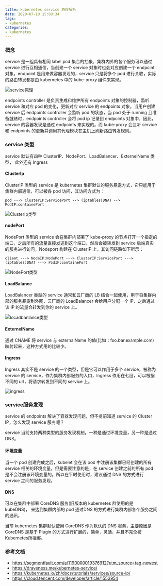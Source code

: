 ```yaml
---
title: kubernetes service 原理解析
date: 2020-07-10 15:00:34
tags:
- kubernetes
categories:
- kubernetes
---
```


### 概念
service 是一组具有相同 label pod 集合的抽象，集群内外的各个服务可以通过 service 进行互相通信，当创建一个 service 对象时也会对应创建一个 endpoint 对象，endpoint 是用来做容器发现的，service 只是将多个 pod 进行关联，实际的路由转发都是由 kubernetes  中的 kube-proxy 组件来实现。

![service原理](https://ask.qcloudimg.com/http-save/474918/c3rxputds9.png?imageView2/2/w/1620)

endpoints controller 是负责生成和维护所有 endpoints 对象的控制器，监听 service 和对应 pod 的变化，更新对应 service 的 endpoints 对象。当用户创建 service 后 endpoints controller 会监听 pod 的状态，当 pod 处于 running 且准备就绪时，endpoints controller 会将 pod ip 记录到 endpoints 对象中，因此，service 的容器发现是通过 endpoints 来实现的。而 kube-proxy 会监听 service 和 endpoints 的更新并调用其代理模块在主机上刷新路由转发规则。

### service 类型
service 默认有四种 ClusterIP、NodePort、LoadBalancer、ExternelName 类型， 此外还有 Ingress

#### ClusterIp
ClusterIP 类型的 service 是 kubernetes 集群默认的服务暴露方式，它只能用于集群内部通信，可以被各 pod 访问，其访问方式为：

```
pod ---> ClusterIP:ServicePort --> (iptables)DNAT --> PodIP:containePort
```

![ClusterIp类型](https://ask.qcloudimg.com/http-save/474918/nlnaj3ikh6.png?imageView2/2/w/1620)


#### nodePort
NodePort 类型的 service 会在集群内部署了 kube-proxy 的节点打开一个指定的端口，之后所有的流量直接发送到这个端口，然后会被转发到 service 后端真实的服务进行访问。Nodeport 构建在 ClusterIP 上，其访问链路如下所示：

`client ---> NodeIP:NodePort ---> ClusterIP:ServicePort ---> (iptables)DNAT ---> PodIP:containePort`

![NodePort类型](https://ask.qcloudimg.com/http-save/474918/qbj7uzictn.png?imageView2/2/w/1620)

#### LoadBalance 
LoadBalancer 类型的 service 通常和云厂商的 LB 结合一起使用，用于将集群内部的服务暴露到外网，云厂商的 LoadBalancer 会给用户分配一个 IP，之后通过该 IP 的流量会转发到你的 service 上。

![locadbanlance类型](https://ask.qcloudimg.com/http-save/474918/l0wvn8je7c.png?imageView2/2/w/1620)

#### ExternelName
通过 CNAME 将 service 与 externalName 的值(比如：foo.bar.example.com)映射起来，这种方式用的比较少。

#### Ingress
Ingress 其实不是 service 的一个类型，但是它可以作用于多个 service，被称为 service 的 service，作为集群内部服务的入口，Ingress 作用在七层，可以根据不同的 url，将请求转发到不同的 service 上。

![ingress](https://ask.qcloudimg.com/http-save/474918/qaq773e8bt.png?imageView2/2/w/1620)


### service服务发现
service 的 endpoints 解决了容器发现问题，但不提前知道 service 的 Cluster IP，怎么发现 service 服务呢？

service 当前支持两种类型的服务发现机制，一种是通过环境变量，另一种是通过 DNS。

#### 环境变量
当一个 pod 创建完成之后，kubelet 会在该 pod 中注册该集群已经创建的所有 service 相关的环境变量，但是需要注意的是，在 service 创建之前的所有 pod 是不会注册该环境变量的，所以在平时使用时，建议通过 DNS 的方式进行 service 之间的服务发现。

#### DNS
可以在集群中部署 CoreDNS 服务(旧版本的 kubernetes 群使用的是 kubeDNS)， 来达到集群内部的 pod 通过DNS 的方式进行集群内部各个服务之间的通讯。

当前 kubernetes 集群默认使用 CoreDNS 作为默认的 DNS 服务，主要原因是 CoreDNS 是基于 Plugin 的方式进行扩展的，简单，灵活，并且不完全被Kubernetes所捆绑。

### 参考文档
- https://segmentfault.com/a/1190000019376912?utm_source=tag-newest
- https://draveness.me/kubernetes-service/
- https://kubernetes.io/zh/docs/tutorials/services/source-ip/
- https://cloud.tencent.com/developer/article/1553954